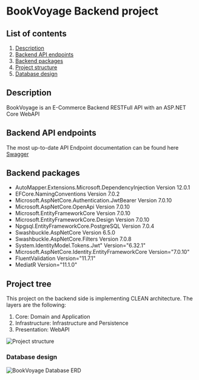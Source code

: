 
# BookVoyage Backend project

## List of contents

1. [Description](#description)
2. [Backend API endpoints](#backend-api-endpoints)
3. [Backend packages](#backend-packages)
4. [Project structure](#project-structure)
5. [Database design](#database-design)


## Description

BookVoyage is an E-Commerce Backend RESTFull API with an ASP.NET Core WebAPI

## Backend API endpoints

The most up-to-date API Endpoint documentation can be found here [Swagger](https://bookvoyage-server.azurewebsites.net/index.html) 

## Backend packages
- AutoMapper.Extensions.Microsoft.DependencyInjection Version 12.0.1
- EFCore.NamingConventions Version 7.0.2
- Microsoft.AspNetCore.Authentication.JwtBearer Version 7.0.10
- Microsoft.AspNetCore.OpenApi Version 7.0.10
- Microsoft.EntityFrameworkCore Version 7.0.10
- Microsoft.EntityFrameworkCore.Design Version 7.0.10
- Npgsql.EntityFrameworkCore.PostgreSQL Version 7.0.4
- Swashbuckle.AspNetCore Version 6.5.0
- Swashbuckle.AspNetCore.Filters Version 7.0.8
- System.IdentityModel.Tokens.Jwt" Version="6.32.1"
- Microsoft.AspNetCore.Identity.EntityFrameworkCore Version="7.0.10"
- FluentValidation Version="11.7.1"
- MediatR Version="11.1.0"

## Project tree

This project on the backend side is implementing CLEAN architecture. The layers are the following:
1. Core: Domain and Application
2. Infrastructure: Infrastructure and Persistence
3. Presentation: WebAPI

![Project structure](https://github.com/chinguyen202/BookVoyage-Backend/assets/58989517/e2625679-2f75-40db-894e-c3ebed568d5f)

### Database design
![BookVoyage Database ERD](https://github.com/chinguyen202/BookVoyage-Backend/assets/58989517/84eda64c-ea48-430d-a19c-65ab31c98a30)
